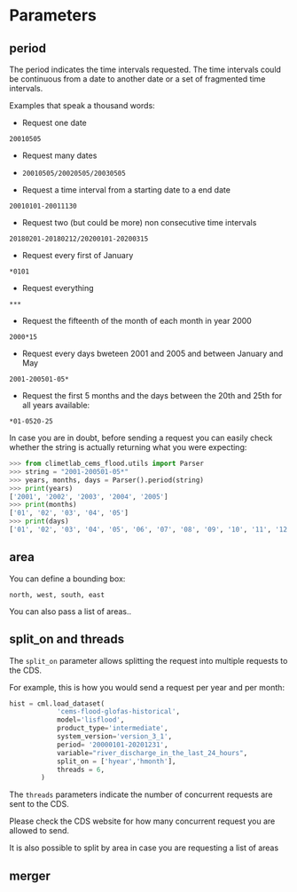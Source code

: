 


# Parameters


## period

The period indicates the time intervals requested. The time intervals could be continuous from a date to another date or a set of fragmented time intervals.


Examples that speak a thousand words:

- Request one date

`20010505`

- Request many dates

- `20010505/20020505/20030505`

- Request a time interval from a starting date to a end date

`20010101-20011130`

- Request two (but could be more) non consecutive time intervals

`20180201-20180212/20200101-20200315`

- Request every first of January

`*0101`

- Request everything

`***`

- Request the fifteenth of the month of each month in year 2000

`2000*15`

- Request every days bweteen 2001 and 2005 and between January and May

`2001-200501-05*`

- Request the first 5 months and the days between the 20th and 25th for all years available:

`*01-0520-25`


In case you are in doubt, before sending a request you can easily check whether the string is actually returning what you were expecting:


```python
>>> from climetlab_cems_flood.utils import Parser
>>> string = "2001-200501-05*"
>>> years, months, days = Parser().period(string)
>>> print(years)
['2001', '2002', '2003', '2004', '2005']
>>> print(months)
['01', '02', '03', '04', '05']
>>> print(days)
['01', '02', '03', '04', '05', '06', '07', '08', '09', '10', '11', '12', '13', '14', '15', '16', '17', '18', '19', '20', '21', '22', '23', '24', '25', '26', '27', '28', '29', '30', '31']
```

## area

You can define a bounding box:

`north, west, south, east`

You can also pass a list of areas..

## split_on and threads 

The `split_on` parameter allows splitting the request into multiple requests to the CDS.

For example, this is how you would send a request per year and per month:

```python
hist = cml.load_dataset(
            'cems-flood-glofas-historical',
            model='lisflood',
            product_type='intermediate',
            system_version='version_3_1',
            period= '20000101-20201231',
            variable="river_discharge_in_the_last_24_hours",
            split_on = ['hyear','hmonth'],
            threads = 6,
        )

```

The `threads` parameters indicate the number of concurrent requests are sent to the CDS. 

Please check the CDS website for how many concurrent request you are allowed to send.


It is also possible to split by area in case you are requesting a list of areas

## merger